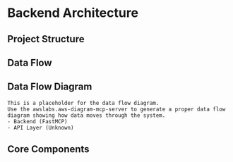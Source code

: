 <!--
IMPORTANT: The MCP client must fill in the content for each section below!
1. Write concise content for each section
2. Do not leave any sections empty
3. Use your analysis to create accurate content
4. If relevant, use AWS Diagram MCP Server to generate AWS architecture diagram in README.md
5. If relevant, use AWS Diagram MCP Server to generate data flow chart in BACKEND.md
-->

# Backend Architecture

<!-- MCP Client: Overview of the backend architecture -->

## Project Structure

<!-- MCP Client: Explain backend project structure -->

## Data Flow

<!-- MCP Client: Generate a data flow diagram using AWS Diagram MCP Server
This should be a diagram showing how data flows through the system components.
# Get the current workspace directory
workspace_dir = "project_directory"

# Create a data flow diagram
with Diagram("Data Flow", show=False, filename="data_flow_diagram"):
    # Define data sources
    api_gateway = APIGateway("API Gateway")
    # Define processing components
    processor = Custom("FastMCP Service")
    # Define data stores
    # Add messaging components if applicable
    queue = SQS("Message Queue")
    topic = SNS("Notification Topic")
    # Show data flow with labeled edges
    api_gateway >> Edge(label="JSON request") >> processor
    processor >> Edge(label="Query/Write") >> data_store
    processor >> Edge(label="Publish event") >> topic
    topic >> Edge(label="Notify") >> queue
```

After generating the data flow diagram with the AWS Diagram MCP Server, replace the image reference below with the path to the generated diagram.
-->

<!-- PLACEHOLDER: Replace this with a data flow diagram generated using AWS Diagram MCP Server -->
## Data Flow Diagram

```
This is a placeholder for the data flow diagram.
Use the awslabs.aws-diagram-mcp-server to generate a proper data flow diagram showing how data moves through the system.
- Backend (FastMCP)
- API Layer (Unknown)
```


<!-- Describe what this data flow diagram shows below -->

## Core Components

<!-- MCP Client: Detail the core backend components -->
